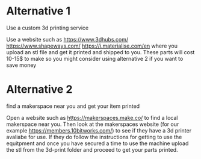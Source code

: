 # Alternative 1 

Use a custom 3d printing service

Use a website such as https://www.3dhubs.com/ https://www.shapeways.com/ https://i.materialise.com/en where you upload an stl file and get it printed and shipped to you. These parts will cost 10-15$ to make so you might consider using alternative 2 if you want to save money

# Alternative 2

find a makerspace near you and get your item printed

   Open a website such as https://makerspaces.make.co/ to find a local makerspace near you. Then look at the makerspaces website (for our example https://members.10bitworks.com/) to see if they have a 3d printer avaliabe for use. If they do follow the instructions for getting to use the equitpment and once you have secured a time to use the machine upload the stl from the 3d-print folder and proceed to get your parts printed.


